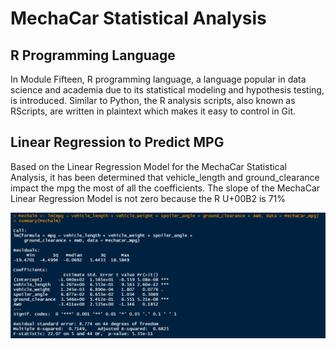 # MechaCar Statistical Analysis

## R Programming Language
In Module Fifteen, R programming language, a language popular in data science and academia due to its statistical modeling and hypothesis testing, is introduced.  Similar to Python, the R analysis scripts, also known as RScripts, are written in plaintext which makes it easy to control in Git.

## Linear Regression to Predict MPG

Based on the Linear Regression Model for the MechaCar Statistical Analysis, it has been determined that vehicle_length and ground_clearance impact the mpg the most of all the coefficients.  The slope of the MechaCar Linear Regression Model is not zero because the R U+00B2 is 71%

![](Images/MechaCar_Linear_Model.PNG)